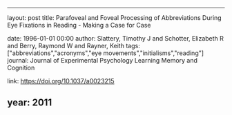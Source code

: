 ---
layout: post
title: Parafoveal and Foveal Processing of Abbreviations During Eye Fixations in Reading - Making a Case for Case

date: 1996-01-01 00:00
author: Slattery, Timothy J and Schotter, Elizabeth R and Berry, Raymond W and Rayner, Keith
tags: ["abbreviations","acronyms","eye movements","initialisms","reading"]
journal: Journal of Experimental Psychology Learning Memory and Cognition

link: https://doi.org/10.1037/a0023215

year: 2011
-------